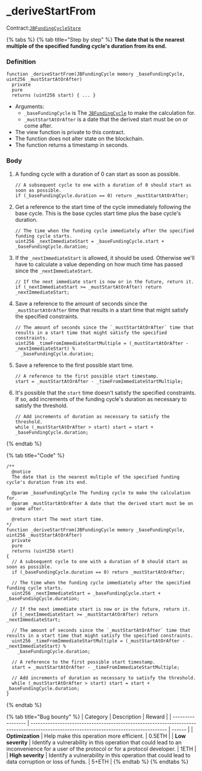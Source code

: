 # \_deriveStartFrom

Contract:[`JBFundingCycleStore`](../)​

{% tabs %}
{% tab title="Step by step" %}
**The date that is the nearest multiple of the specified funding cycle's duration from its end.**

### Definition

```solidity
function _deriveStartFrom(JBFundingCycle memory _baseFundingCycle, uint256 _mustStartAtOrAfter)
  private
  pure
  returns (uint256 start) { ... }
```

* Arguments:
  * `_baseFundingCycle` is The [`JBFundingCycle`](../../../data-structures/jbfundingcycle.md) to make the calculation for.
  * `_mustStartAtOrAfter` is a date that the derived start must be on or come after.
* The view function is private to this contract.
* The function does not alter state on the blockchain.
* The function returns a timestamp in seconds.

### Body

1.  A funding cycle with a duration of 0 can start as soon as possible.

    ```solidity
    // A subsequent cycle to one with a duration of 0 should start as soon as possible.
    if (_baseFundingCycle.duration == 0) return _mustStartAtOrAfter;
    ```
2.  Get a reference to the start time of the cycle immediately following the base cycle. This is the base cycles start time plus the base cycle's duration.

    ```solidity
    // The time when the funding cycle immediately after the specified funding cycle starts.
    uint256 _nextImmediateStart = _baseFundingCycle.start + _baseFundingCycle.duration;
    ```
3.  If the `_nextImmediateStart` is allowed, it should be used. Otherwise we'll have to calculate a value depending on how much time has passed since the `_nextImmediateStart`.

    ```solidity
    // If the next immediate start is now or in the future, return it.
    if (_nextImmediateStart >= _mustStartAtOrAfter) return _nextImmediateStart;
    ```
4.  Save a reference to the amount of seconds since the `_mustStartAtOrAfter` time that results in a start time that might satisfy the specified constraints.

    ```solidity
    // The amount of seconds since the `_mustStartAtOrAfter` time that results in a start time that might satisfy the specified constraints.
    uint256 _timeFromImmediateStartMultiple = (_mustStartAtOrAfter - _nextImmediateStart) %
      _baseFundingCycle.duration;
    ```
5.  Save a reference to the first possible start time.

    ```solidity
    // A reference to the first possible start timestamp.
    start = _mustStartAtOrAfter - _timeFromImmediateStartMultiple;
    ```
6.  It's possible that the `start` time doesn't satisfy the specified constraints. If so, add increments of the funding cycle's duration as necessary to satisfy the threshold.

    ```solidity
    // Add increments of duration as necessary to satisfy the threshold.
    while (_mustStartAtOrAfter > start) start = start + _baseFundingCycle.duration;
    ```
{% endtab %}

{% tab title="Code" %}
```solidity
/** 
  @notice 
  The date that is the nearest multiple of the specified funding cycle's duration from its end.

  @param _baseFundingCycle The funding cycle to make the calculation for.
  @param _mustStartAtOrAfter A date that the derived start must be on or come after.

  @return start The next start time.
*/
function _deriveStartFrom(JBFundingCycle memory _baseFundingCycle, uint256 _mustStartAtOrAfter)
  private
  pure
  returns (uint256 start) 
{
  // A subsequent cycle to one with a duration of 0 should start as soon as possible.
  if (_baseFundingCycle.duration == 0) return _mustStartAtOrAfter;

  // The time when the funding cycle immediately after the specified funding cycle starts.
  uint256 _nextImmediateStart = _baseFundingCycle.start + _baseFundingCycle.duration;

  // If the next immediate start is now or in the future, return it.
  if (_nextImmediateStart >= _mustStartAtOrAfter) return _nextImmediateStart;

  // The amount of seconds since the `_mustStartAtOrAfter` time that results in a start time that might satisfy the specified constraints.
  uint256 _timeFromImmediateStartMultiple = (_mustStartAtOrAfter - _nextImmediateStart) %
    _baseFundingCycle.duration;
  
  // A reference to the first possible start timestamp.
  start = _mustStartAtOrAfter - _timeFromImmediateStartMultiple;

  // Add increments of duration as necessary to satisfy the threshold.
  while (_mustStartAtOrAfter > start) start = start + _baseFundingCycle.duration;
}
```
{% endtab %}

{% tab title="Bug bounty" %}
| Category          | Description                                                                                                                            | Reward |
| ----------------- | -------------------------------------------------------------------------------------------------------------------------------------- | ------ |
| **Optimization**  | Help make this operation more efficient.                                                                                               | 0.5ETH |
| **Low severity**  | Identify a vulnerability in this operation that could lead to an inconvenience for a user of the protocol or for a protocol developer. | 1ETH   |
| **High severity** | Identify a vulnerability in this operation that could lead to data corruption or loss of funds.                                        | 5+ETH  |
{% endtab %}
{% endtabs %}

